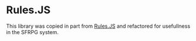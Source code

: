 # Rules.JS

This library was copied in part from [Rules.JS](https://github.com/bluealba/rules-js) and refactored for usefullness in the SFRPG system.